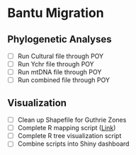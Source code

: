 # Bantu Migration

## Phylogenetic Analyses
- [ ] Run Cultural file through POY
- [ ] Run Ychr file through POY
- [ ] Run mtDNA file through POY
- [ ] Run combined file through POY

## Visualization
- [ ] Clean up Shapefile for Guthrie Zones
- [ ] Complete R mapping script ([Link](Mapping))
- [ ] Complete R tree visualization script
- [ ] Combine scripts into Shiny dashboard
